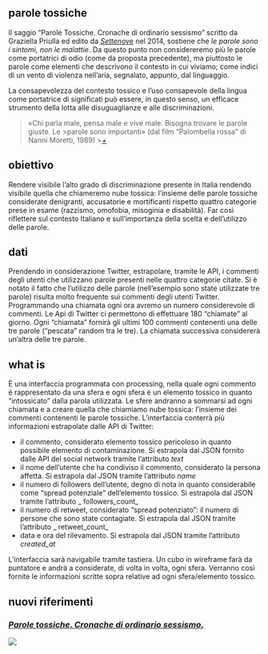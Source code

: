 ## parole tossiche
Il saggio “Parole Tossiche. Cronache di ordinario sessismo” scritto da Graziella Priulla ed edito da [_Settenove_](http://www.settenove.it/) nel 2014, sostiene che _le parole sono i sintomi, non le malattie_. Da questo punto non considereremo più le parole come portatrici di odio (come da proposta precedente), ma piuttosto le parole come elementi che descrivono il contesto in cui viviamo; come indici di un vento di violenza nell’aria, segnalato, appunto, dal linguaggio.

La consapevolezza del contesto tossico e l’uso consapevole della lingua come portatrice di significati può essere, in  questo senso, un efficace strumento della lotta alle disuguaglianze e alle discriminazioni.

>«Chi parla male, pensa male e vive male. Bisogna trovare le parole giuste. Le >parole sono importanti» (dal film “Palombella rossa” di Nanni Moretti, 1989) >[_+_](https://www.youtube.com/watch?v=qtP3FWRo6Ow)
## obiettivo
Rendere visibile l’alto grado di discriminazione presente in Italia rendendo visibile quella che chiameremo nube tossica: l’insieme delle parole tossiche considerate denigranti, accusatorie e mortificanti rispetto quattro categorie prese in esame (razzismo, omofobia, misoginia e disabilità). Far così riflettere sul contesto Italiano e sull’importanza della scelta e dell’utilizzo delle parole.

## dati
Prendendo in considerazione Twitter, estrapolare, tramite le API, i commenti degli utenti che utilizzano parole presenti nelle quattro categorie citate. 
Si è notato il fatto che l’utilizzo delle parole (nell’esempio sono state utilizzate tre parole) risulta molto frequente sui commenti degli utenti Twitter. Programmando una chiamata ogni ora avremo un numero considerevole di commenti.
Le Api di Twitter ci permettono di effettuare 180 “chiamate” al giorno. Ogni “chiamata” fornirà gli ultimi 100 commenti contenenti una delle tre parole (“pescata” random tra le tre). La chiamata successiva considererà un’altra delle tre parole.


## what is
È una interfaccia programmata con processing, nella quale ogni commento è rappresentato da una sfera e ogni sfera è un elemento tossico in quanto “intossicato” dalla parola utilizzata. Le sfere andranno a sommarsi ad ogni chiamata e a creare quella che chiamiamo nube tossica: l’insieme dei commenti contenenti le parole tossiche.
L’interfaccia conterrà più informazioni estrapolate dalle API di Twitter:
-	il commento, considerato elemento tossico pericoloso in quanto possibile elemento di contaminazione. Si estrapola dal JSON fornito dalle API del social network tramite l’attributo _text_
-	il nome dell’utente che ha condiviso il commento, considerato la persona affetta. Si estrapola dal JSON tramite l’attributo _name_
-	il numero di followers dell’utente, degno di nota in quanto considerabile come “spread potenziale” dell’elemento tossico. Si estrapola dal JSON tramite l’attributo _ followers_count_
-	il numero di retweet, considerato “spread potenziato”: il numero di persone che sono state contagiate. Si estrapola dal JSON tramite l’attributo _ retweet_count_
-	data e ora del rilevamento. Si estrapola dal JSON tramite l’attributo _created_at_

L’interfaccia sarà navigabile tramite tastiera. Un cubo in wireframe farà da puntatore e andrà a considerate, di volta in volta, ogni sfera. Verranno così fornite le informazioni scritte sopra relative ad ogni sfera/elemento tossico.
## nuovi riferimenti

### [_Parole tossiche. Cronache di ordinario sessismo._](http://www.settenove.it/articoli/parole-tossiche/308)
![](http://i.imgur.com/ALaWfan.png)
